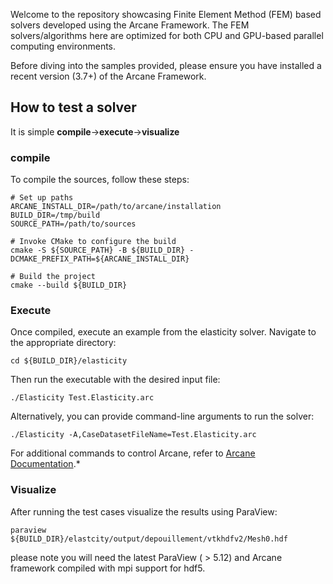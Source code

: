 Welcome to the repository showcasing Finite Element Method (FEM) based solvers developed using the Arcane Framework. The FEM solvers/algorithms here are optimized for both CPU and GPU-based parallel computing environments.

Before diving into the samples provided, please ensure you have installed a recent version (3.7+) of the Arcane Framework.

## How to test a solver  ##

It is simple **compile**$\rightarrow$**execute**$\rightarrow$**visualize**


### compile ###
To compile the sources, follow these steps:

~~~{sh}
# Set up paths
ARCANE_INSTALL_DIR=/path/to/arcane/installation
BUILD_DIR=/tmp/build
SOURCE_PATH=/path/to/sources

# Invoke CMake to configure the build
cmake -S ${SOURCE_PATH} -B ${BUILD_DIR} -DCMAKE_PREFIX_PATH=${ARCANE_INSTALL_DIR}

# Build the project
cmake --build ${BUILD_DIR}
~~~

### Execute ###

Once compiled, execute an example from the elasticity solver. Navigate to the appropriate directory: 

~~~{sh}
cd ${BUILD_DIR}/elasticity
~~~
Then run the executable with the desired input file:
~~~{sh}
./Elasticity Test.Elasticity.arc
~~~

Alternatively, you can provide command-line arguments to run the solver:
~~~{sh}
./Elasticity -A,CaseDatasetFileName=Test.Elasticity.arc
~~~
For additional commands to control Arcane, refer to  [Arcane Documentation](https://arcaneframework.github.io/arcane/userdoc/html/d8/dd6/arcanedoc_execution_launcher.html).* 

### Visualize ###

After running the test cases visualize the results using ParaView:

~~~{sh}
paraview ${BUILD_DIR}/elastcity/output/depouillement/vtkhdfv2/Mesh0.hdf
~~~

please note you will need the latest ParaView ( > 5.12) and Arcane framework compiled with mpi support for hdf5. 
